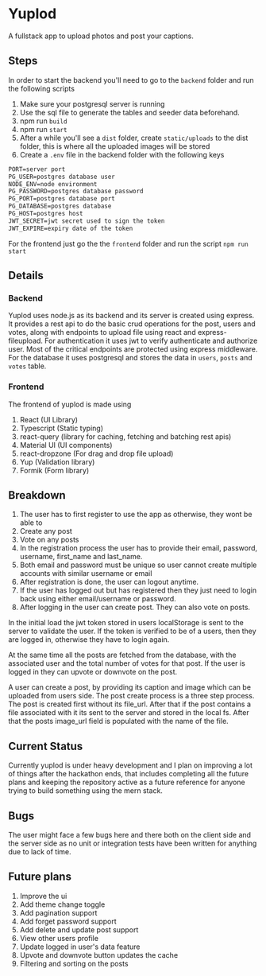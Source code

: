 # Yuplod

A fullstack app to upload photos and post your captions.

## Steps

In order to start the backend you'll need to go to the `backend` folder and run the following scripts

1. Make sure your postgresql server is running
2. Use the sql file to generate the tables and seeder data beforehand.
3. npm run `build`
4. npm run `start`
5. After a while you'll see a `dist` folder, create `static/uploads` to the dist folder, this is where all the uploaded images will be stored
6. Create a `.env` file in the backend folder with the following keys

```txt
PORT=server port
PG_USER=postgres database user
NODE_ENV=node environment
PG_PASSWORD=postgres database password
PG_PORT=postgres database port
PG_DATABASE=postgres database
PG_HOST=postgres host
JWT_SECRET=jwt secret used to sign the token
JWT_EXPIRE=expiry date of the token
```

For the frontend just go the the `frontend` folder and run the script `npm run start`

## Details

### Backend

Yuplod uses node.js as its backend and its server is created using express. It provides a rest api to do the basic crud operations for the post, users and votes, along with endpoints to upload file using react and express-fileupload. For authentication it uses jwt to verify authenticate and authorize user. Most of the critical endpoints are protected using express middleware. For the database it uses postgresql and stores the data in `users`, `posts` and `votes` table.

### Frontend

The frontend of yuplod is made using

1. React (UI Library)
2. Typescript (Static typing)
3. react-query (library for caching, fetching and batching rest apis)
4. Material UI (UI components)
5. react-dropzone (For drag and drop file upload)
6. Yup (Validation library)
7. Formik (Form library)

## Breakdown

1. The user has to first register to use the app as otherwise, they wont be able to
1. Create any post
1. Vote on any posts
1. In the registration process the user has to provide their email, password, username, first_name and last_name.
1. Both email and password must be unique so user cannot create multiple accounts with similar username or email
1. After registration is done, the user can logout anytime.
1. If the user has logged out but has registered then they just need to login back using either email/username or password.
1. After logging in the user can create post. They can also vote on posts.

In the initial load the jwt token stored in users localStorage is sent to the server to validate the user. If the token is verified to be of a users, then they are logged in, otherwise they have to login again.

At the same time all the posts are fetched from the database, with the associated user and the total number of votes for that post. If the user is logged in they can upvote or downvote on the post.

A user can create a post, by providing its caption and image which can be uploaded from users side. The post create process is a three step process. The post is created first without its file_url. After that if the post contains a file associated with it its sent to the server and stored in the local fs. After that the posts image_url field is populated with the name of the file.

## Current Status

Currently yuplod is under heavy development and I plan on improving a lot of things after the hackathon ends, that includes completing all the future plans and keeping the repository active as a future reference for anyone trying to build something using the mern stack.

## Bugs

The user might face a few bugs here and there both on the client side and the server side as no unit or integration tests have been written for anything due to lack of time.

## Future plans

1. Improve the ui
2. Add theme change toggle
3. Add pagination support
4. Add forget password support
5. Add delete and update post support
6. View other users profile
7. Update logged in user's data feature
8. Upvote and downvote button updates the cache
9. Filtering and sorting on the posts
